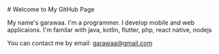 <meta name="google-site-verification" content="s8N2wOpd3N2yNJmvUJ2qfbpzne1TUmufxMWDnj2Q-pE" />
# Welcome to My GitHub Page

My name's garawaa. I'm a programmer. I develop mobile and web applicaions. I'm familar with java, kotlin, flutter, php, react native, nodejs

You can contact me by email: <garawaa@gmail.com> 
